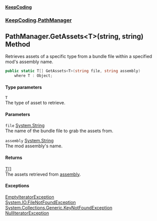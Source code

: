 #### [KeepCoding](index.md 'index')
### [KeepCoding](KeepCoding.md 'KeepCoding').[PathManager](PathManager.md 'KeepCoding.PathManager')
## PathManager.GetAssets&lt;T&gt;(string, string) Method
Retrieves assets of a specific type from a bundle file within a specified mod's assembly name.  
```csharp
public static T[] GetAssets<T>(string file, string assembly)
    where T : Object;
```
#### Type parameters
<a name='KeepCoding.PathManager.GetAssets.T.(string.string).T'></a>
`T`  
The type of asset to retrieve.
  
#### Parameters
<a name='KeepCoding.PathManager.GetAssets.T.(string.string).file'></a>
`file` [System.String](https://docs.microsoft.com/en-us/dotnet/api/System.String 'System.String')  
The name of the bundle file to grab the assets from.
  
<a name='KeepCoding.PathManager.GetAssets.T.(string.string).assembly'></a>
`assembly` [System.String](https://docs.microsoft.com/en-us/dotnet/api/System.String 'System.String')  
The mod assembly's name.
  
#### Returns
[T](PathManager.GetAssets.LQGVQfWTw2pRP+dH8Kg0gg.md#KeepCoding.PathManager.GetAssets.T.(string.string).T 'KeepCoding.PathManager.GetAssets&lt;T&gt;(string, string).T')[[]](https://docs.microsoft.com/en-us/dotnet/api/System.Array 'System.Array')  
The assets retrieved from [assembly](PathManager.GetAssets.LQGVQfWTw2pRP+dH8Kg0gg.md#KeepCoding.PathManager.GetAssets.T.(string.string).assembly 'KeepCoding.PathManager.GetAssets&lt;T&gt;(string, string).assembly').
#### Exceptions
[EmptyIteratorException](EmptyIteratorException.md 'KeepCoding.Internal.EmptyIteratorException')  
[System.IO.FileNotFoundException](https://docs.microsoft.com/en-us/dotnet/api/System.IO.FileNotFoundException 'System.IO.FileNotFoundException')  
[System.Collections.Generic.KeyNotFoundException](https://docs.microsoft.com/en-us/dotnet/api/System.Collections.Generic.KeyNotFoundException 'System.Collections.Generic.KeyNotFoundException')  
[NullIteratorException](NullIteratorException.md 'KeepCoding.Internal.NullIteratorException')  
